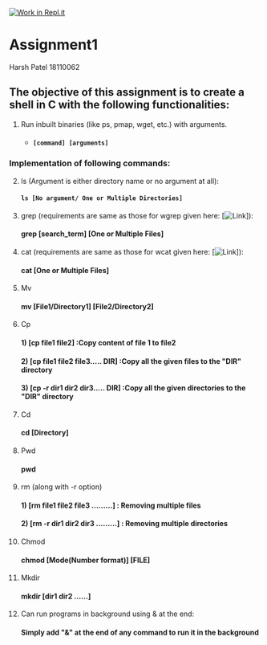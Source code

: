 [![Work in Repl.it](https://classroom.github.com/assets/work-in-replit-14baed9a392b3a25080506f3b7b6d57f295ec2978f6f33ec97e36a161684cbe9.svg)](https://classroom.github.com/online_ide?assignment_repo_id=3010485&assignment_repo_type=AssignmentRepo)
# Assignment1

Harsh Patel 
18110062

## The objective of this assignment is to create a shell in C with the following functionalities:
1) Run inbuilt binaries (like ps, pmap, wget, etc.) with arguments.
      * #### `[command] [arguments]`
### Implementation of following commands:
2) ls (Argument is either directory name or no argument at all):
      #### `ls [No argument/ One or Multiple Directories]`
3) grep (requirements are same as those for wgrep given here: [![Link](https://github.com/remzi-arpacidusseau/ostep-projects/tree/master/initial-utilities)]):
      #### grep [search_term] [One or Multiple Files]
4) cat (requirements are same as those for wcat given here: [![Link](https://github.com/remzi-arpacidusseau/ostep-projects/tree/master/initial-utilities)]):
      #### cat [One or Multiple Files]
5) Mv 
      #### mv [File1/Directory1] [File2/Directory2]
6) Cp
      #### 1) [cp file1 file2] :Copy content of file 1 to file2
      #### 2) [cp file1 file2 file3..... DIR] :Copy all the given files to the "DIR" directory
      #### 3) [cp -r dir1 dir2 dir3..... DIR] :Copy all the given directories to the "DIR" directory
7) Cd 
      #### cd [Directory]
8) Pwd
      #### pwd
9) rm (along with -r option) 
      #### 1) [rm file1 file2 file3 .........] : Removing multiple files
      #### 2) [rm -r dir1 dir2 dir3 .........] : Removing multiple directories
10) Chmod
      #### chmod [Mode(Number format)] [FILE]
11) Mkdir
      #### mkdir [dir1 dir2 ......]
11) Can run programs in background using & at the end:
      #### Simply add "&" at the end of any command to run it in the background

